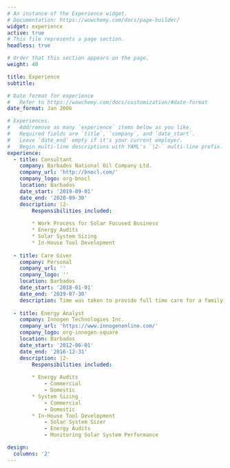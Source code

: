 ```yaml
---
# An instance of the Experience widget.
# Documentation: https://wowchemy.com/docs/page-builder/
widget: experience
active: true
# This file represents a page section.
headless: true

# Order that this section appears on the page.
weight: 40

title: Experience
subtitle:

# Date format for experience
#   Refer to https://wowchemy.com/docs/customization/#date-format
date_format: Jan 2006

# Experiences.
#   Add/remove as many `experience` items below as you like.
#   Required fields are `title`, `company`, and `date_start`.
#   Leave `date_end` empty if it's your current employer.
#   Begin multi-line descriptions with YAML's `|2-` multi-line prefix.
experience:
  - title: Consultant
    company: Barbados National Oil Company Ltd.
    company_url: 'http://bnocl.com/'
    company_logo: org-bnocl
    location: Barbados
    date_start: '2019-09-01'
    date_end: '2020-09-30'
    description: |2-
        Responsibilities included:
        
        * Work Process for Solar Focused Business
        * Energy Audits
        * Solar System Sizing
        * In-House Tool Development
        
  - title: Care Giver
    company: Personal
    company_url: ''
    company_logo: ''
    location: Barbados
    date_start: '2018-01-01'
    date_end: '2019-07-30'
    description: Time was taken to provide full time care for a family member
        
  - title: Energy Analyst
    company: Innogen Technologies Inc.
    company_url: 'https://www.innogenonline.com/'
    company_logo: org-innogen-square
    location: Barbados
    date_start: '2012-06-01'
    date_end: '2016-12-31'
    description: |2-
        Responsibilities included:
        
        * Energy Audits
            - Commercial
            - Domestic
        * System Sizing
            - Commercial
            - Domestic
        * In-House Tool Development
            - Solar System Sizer
            - Energy Audits
            - Monitoring Solar System Performance

design:
  columns: '2'
---
```

